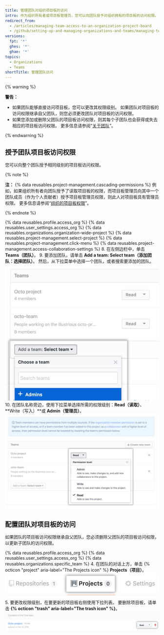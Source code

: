 ```yaml
---
title: 管理团队对组织项目板的访问
intro: 作为组织所有者或项目板管理员，您可以向团队授予对组织拥有的项目板的访问权限。
redirect_from:
  - /articles/managing-team-access-to-an-organization-project-board
  - /github/setting-up-and-managing-organizations-and-teams/managing-team-access-to-an-organization-project-board
versions:
  fpt: '*'
  ghes: '*'
  ghae: '*'
topics:
  - Organizations
  - Teams
shortTitle: 管理团队访问
---
```


{% warning %}

**警告：**
- 如果团队能够直接访问项目板，您可以更改其权限级别。 如果团队对项目板的访问权限继承自父团队，则您必须更改团队对项目板的访问权限。
- 如果您添加或删除父团队的项目板访问权限，则其每个子团队也会获得或失去相应的项目板访问权限。 更多信息请参阅“[关于团队](/articles/about-teams)”。

{% endwarning %}

## 授予团队项目板访问权限

您可以向整个团队授予相同级别的项目板访问权限。

{% note %}

**注：** {% data reusables.project-management.cascading-permissions %} 例如，如果组织所有者向团队授予了读取项目板的权限，而项目板管理员向其中一个团队成员（作为个人贡献者）授予项目板管理员权限，则此人对项目板具有管理员权限。 更多信息请参阅“[组织的项目板权限](/articles/project-board-permissions-for-an-organization)”。

{% endnote %}

{% data reusables.profile.access_org %}
{% data reusables.user_settings.access_org %}
{% data reusables.organizations.organization-wide-project %}
{% data reusables.project-management.select-project %}
{% data reusables.project-management.click-menu %}
{% data reusables.project-management.access-collaboration-settings %}
8. 在左侧边栏中，单击 **Teams（团队）**。
9. 要添加团队，请单击 **Add a team: Select team（添加团队：选择团队）**。 然后，从下拉菜单中选择一个团队，或者搜索要添加的团队。 ![添加包含组织中团队列表的团队下拉菜单](/assets/images/help/projects/add-a-team.png)
10. 在团队名称旁边，使用下拉菜单选择所需的权限级别：**Read（读取）**、**Write（写入）**或 **Admin（管理员）**。 ![包含读取、写入和管理员选项的团队权限下拉菜单](/assets/images/help/projects/org-project-team-choose-permissions.png)

## 配置团队对项目板的访问

如果团队的项目板访问权限继承自父团队，您必须删除父团队的项目板访问权限，以更新子团队的访问权限。

{% data reusables.profile.access_org %}
{% data reusables.user_settings.access_org %}
{% data reusables.organizations.specific_team %}
4. 在团队的对话上方，单击 {% octicon "project" aria-label="The Projects icon" %} **Projects（项目）**。 ![团队仓库选项卡](/assets/images/help/organizations/team-project-board-button.png)
5. 要更改权限级别，在要更新的项目板右侧使用下拉列表。 要删除项目板，请单击 **{% octicon "trash" aria-label="The trash icon" %}**。 ![从团队删除项目板的垃圾桶按钮](/assets/images/help/organizations/trash-button.png)
